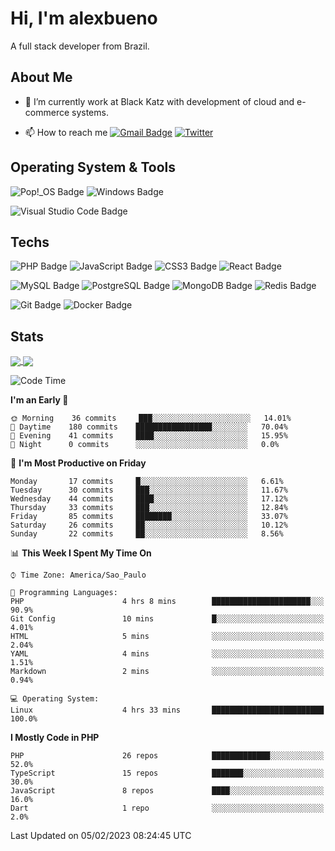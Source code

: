 # Hi, I'm alexbueno

A full stack developer from Brazil.

## About Me

- 🌱 I’m currently work at Black Katz with development of cloud and e-commerce systems.

- 📫 How to reach me [![Gmail Badge](https://img.shields.io/badge/-gmail-c14438?style=for-the-badge&logo=Gmail&logoColor=ffffff)](mailto:alexsandrofbueno@gmail.com) [![Twitter](https://img.shields.io/badge/twitter-1DA1F2.svg?style=for-the-badge&logo=twitter&logoColor=ffffff)](https://twitter.com/Alex_Bueno_7)

## Operating System & Tools

![Pop!_OS Badge](https://img.shields.io/badge/Pop!__OS-48B9C7?logo=popos&logoColor=fff&style=flat)
![Windows Badge](https://img.shields.io/badge/Windows-0078D6?logo=windows&logoColor=fff&style=flat)

![Visual Studio Code Badge](https://img.shields.io/badge/Visual%20Studio%20Code-007ACC?logo=visualstudiocode&logoColor=fff&style=flat)

## Techs

![PHP Badge](https://img.shields.io/badge/PHP-777BB4?logo=php&logoColor=fff&style=flat)
![JavaScript Badge](https://img.shields.io/badge/JavaScript-F7DF1E?logo=javascript&logoColor=000&style=flat)
![CSS3 Badge](https://img.shields.io/badge/CSS3-1572B6?logo=css3&logoColor=fff&style=flat)
![React Badge](https://img.shields.io/badge/React-61DAFB?logo=react&logoColor=000&style=flat)

![MySQL Badge](https://img.shields.io/badge/MySQL-4479A1?logo=mysql&logoColor=fff&style=flat)
![PostgreSQL Badge](https://img.shields.io/badge/PostgreSQL-4169E1?logo=postgresql&logoColor=fff&style=flat)
![MongoDB Badge](https://img.shields.io/badge/MongoDB-47A248?logo=mongodb&logoColor=fff&style=flat)
![Redis Badge](https://img.shields.io/badge/Redis-DC382D?logo=redis&logoColor=fff&style=flat)

![Git Badge](https://img.shields.io/badge/Git-F05032?logo=git&logoColor=fff&style=flat)
![Docker Badge](https://img.shields.io/badge/Docker-2496ED?logo=docker&logoColor=fff&style=flat)


## Stats

<a href="https://github.com/anuraghazra/github-readme-stats">
  <img align="center" src="https://github-readme-stats.vercel.app/api?username=alexbueno7&hide=contribs,prs&show_icons=true&theme=radical" />
</a>
<a href="https://github.com/anuraghazra/convoychat">
  <img align="center" src="https://github-readme-stats.vercel.app/api/top-langs/?username=alexbueno7" />
</a>

<!--START_SECTION:waka-->
![Code Time](http://img.shields.io/badge/Code%20Time-679%20hrs%2054%20mins-blue)

**I'm an Early 🐤** 

```text
🌞 Morning    36 commits     ███░░░░░░░░░░░░░░░░░░░░░░   14.01% 
🌆 Daytime    180 commits    █████████████████░░░░░░░░   70.04% 
🌃 Evening    41 commits     ████░░░░░░░░░░░░░░░░░░░░░   15.95% 
🌙 Night      0 commits      ░░░░░░░░░░░░░░░░░░░░░░░░░   0.0%

```
📅 **I'm Most Productive on Friday** 

```text
Monday       17 commits     █░░░░░░░░░░░░░░░░░░░░░░░░   6.61% 
Tuesday      30 commits     ███░░░░░░░░░░░░░░░░░░░░░░   11.67% 
Wednesday    44 commits     ████░░░░░░░░░░░░░░░░░░░░░   17.12% 
Thursday     33 commits     ███░░░░░░░░░░░░░░░░░░░░░░   12.84% 
Friday       85 commits     ████████░░░░░░░░░░░░░░░░░   33.07% 
Saturday     26 commits     ██░░░░░░░░░░░░░░░░░░░░░░░   10.12% 
Sunday       22 commits     ██░░░░░░░░░░░░░░░░░░░░░░░   8.56%

```


📊 **This Week I Spent My Time On** 

```text
⌚︎ Time Zone: America/Sao_Paulo

💬 Programming Languages: 
PHP                      4 hrs 8 mins        ██████████████████████░░░   90.9% 
Git Config               10 mins             █░░░░░░░░░░░░░░░░░░░░░░░░   4.01% 
HTML                     5 mins              ░░░░░░░░░░░░░░░░░░░░░░░░░   2.04% 
YAML                     4 mins              ░░░░░░░░░░░░░░░░░░░░░░░░░   1.51% 
Markdown                 2 mins              ░░░░░░░░░░░░░░░░░░░░░░░░░   0.94%

💻 Operating System: 
Linux                    4 hrs 33 mins       █████████████████████████   100.0%

```

**I Mostly Code in PHP** 

```text
PHP                      26 repos            █████████████░░░░░░░░░░░░   52.0% 
TypeScript               15 repos            ███████░░░░░░░░░░░░░░░░░░   30.0% 
JavaScript               8 repos             ████░░░░░░░░░░░░░░░░░░░░░   16.0% 
Dart                     1 repo              ░░░░░░░░░░░░░░░░░░░░░░░░░   2.0%

```



 Last Updated on 05/02/2023 08:24:45 UTC
<!--END_SECTION:waka-->
